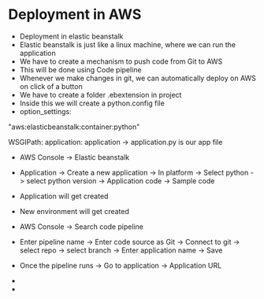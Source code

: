 # Deployment in AWS

* Deployment in elastic beanstalk
* Elastic beanstalk is just like a linux machine, where we can run the application
* We have to create a mechanism to push code from Git to AWS
* This will be done using Code pipeline
* Whenever we make changes in git, we can automatically deploy on AWS on click of a button
* We have to create a folder .ebextension in project
* Inside this we will create a python.config file
* option\_settings:

&#x20;              "aws:elasticbeanstalk:container:python"

&#x20;                          WSGIPath: application: application -> application.py is our app file

* AWS Console -> Elastic beanstalk
* Application -> Create a new application -> In platform -> Select python -> select python version -> Application code -> Sample code&#x20;
* Application will get created
* New environment will get created
* AWS Console -> Search code pipeline&#x20;
* Enter pipeline name -> Enter code source as Git -> Connect to git -> select repo -> select branch -> Enter application name -> Save
* Once the pipeline runs -> Go to application -> Application URL
*



*
